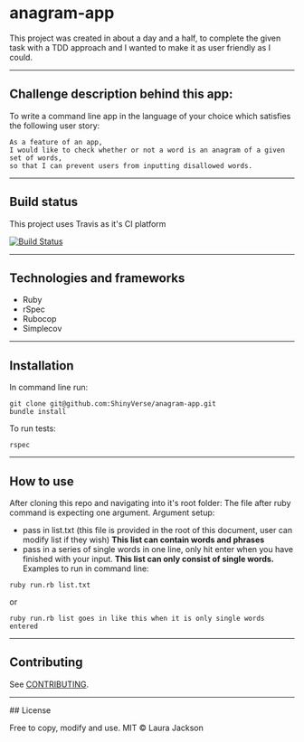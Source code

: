 # anagram-app

This project was created in about a day and a half, to complete the given task with a TDD approach and I wanted to make it as user friendly as I could.

_____

## Challenge description behind this app:

To write a command line app in the language of your choice which satisfies the following user story:
```
As a feature of an app,
I would like to check whether or not a word is an anagram of a given set of words,
so that I can prevent users from inputting disallowed words.
```
_____

## Build status

This project uses Travis as it's CI platform

[![Build Status](https://travis-ci.com/ShinyVerse/anagram-app.svg?branch=master)](https://travis-ci.com/ShinyVerse/anagram-app)

_____

## Technologies and frameworks

- Ruby
- rSpec
- Rubocop
- Simplecov

_____

## Installation
In command line run:
```
git clone git@github.com:ShinyVerse/anagram-app.git
bundle install
```

To run tests:
```
rspec
```
_____

## How to use

After cloning this repo and navigating into it's root folder:
The file after ruby command is expecting one argument.
Argument setup:
- pass in list.txt (this file is provided in the root of this document, user can modify list if they wish) **This list can contain words and phrases**
- pass in a series of single words in one line, only hit enter when you have finished with your input. **This list can only consist of single words.**
Examples to run in command line:
```
ruby run.rb list.txt
```
or
```
ruby run.rb list goes in like this when it is only single words entered
```
_____

## Contributing

See [CONTRIBUTING](https://github.com/ShinyVerse/anagram-app/blob/master/CONTRIBUTING.md).

____

## License

Free to copy, modify and use.
MIT © Laura Jackson
